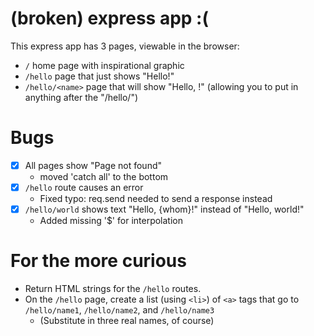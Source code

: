 
# (broken) express app :(

This express app has 3 pages, viewable in the browser:

- `/` home page with inspirational graphic
- `/hello` page that just shows "Hello!"
- `/hello/<name>` page that will show "Hello, <name>!" (allowing you to put in anything after the "/hello/")

# Bugs

- [X] All pages show "Page not found"
  - moved 'catch all' to the bottom
- [X] `/hello` route causes an error
  - Fixed typo: req.send needed to send a response instead
- [X] `/hello/world` shows text "Hello, {whom}!" instead of "Hello, world!"
  - Added missing '$' for interpolation

# For the more curious

- Return HTML strings for the `/hello` routes.
- On the `/hello` page, create a list (using `<li>`) of `<a>` tags that go to `/hello/name1`, `/hello/name2`, and `/hello/name3`
  - (Substitute in three real names, of course)
